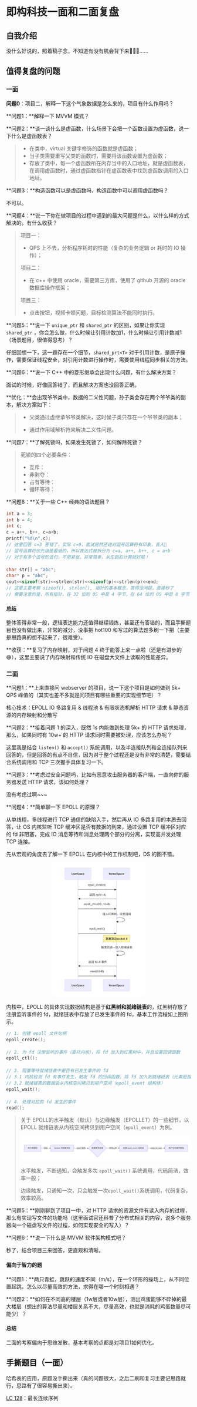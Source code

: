 # 即构科技一面和二面复盘

## 自我介绍

没什么好说的，照着稿子念，不知道有没有机会背下来🤣🤣🤣......

## 值得复盘的问题

### 一面

**问题0**：项目二，解释一下这个气象数据是怎么来的，项目有什么作用吗？



**问题1：**解释一下 MVVM 模式？



**问题2：**谈一谈什么是虚函数，什么场景下会把一个函数设置为虚函数，说一下什么是虚函数表？

> - 在类中，virtual 关键字修饰的函数就是虚函数；
> - 当子类需要重写父类的函数时，需要将该函数设置为虚函数；
> - 存放了类中，每一个虚函数所在内存当中的入口地址，就是虚函数表，在调用虚函数时，通过虚函数指针在虚函数表中找到虚函数调用的入口地址。



**问题3：**构造函数可以是虚函数吗，构造函数中可以调用虚函数吗？

不可以。



**问题4：**说一下你在做项目的过程中遇到的最大问题是什么，以什么样的方式解决的，有什么收获？

> 项目一：
>
> - QPS 上不去，分析程序耗时的性能（复杂的业务逻辑 or 耗时的 IO 操作）；
>
> 项目二：
>
> - 在 c++ 中使用 oracle，需要第三方库，使用了 github 开源的 oracle 数据库操作框架；
>
> 项目三：
>
> - 点击按钮，视频卡顿问题，目标检测算法不能同时执行。



**问题5：**说一下 `unique_ptr` 和 `shared_ptr` 的区别，如果让你实现 `shared_ptr` ，你会怎么做，什么时候让引用计数加1，什么时候让引用计数减1（场景题目，很值得思考）？

仔细回想一下，这一题存在一个细节，`shared_prt<T>` 对于引用计数，是原子操作，需要保证线程安全，对引用计数进行操作时，需要使用线程同步相关的方法。



**问题6：**说一下 C++ 中的菱形继承会出现什么问题，有什么解决方案？

面试的时候，好像回答错了，而且解决方案也没回答正确。

**优化：**会出现爷爷类中，数据的二义性问题，孙子类会存在两个爷爷类的副本，解决方案如下：

> - 父类通过虚继承爷爷类解决，这时候子类只存在一个爷爷类的副本；
>
> - 通过作用域解析符来解决二义性问题。



**问题7：**了解死锁吗，如果发生死锁了，如何解除死锁？

> 死锁的四个必要条件：
>
> - 互斥：
> - 非剥夺：
> - 占有等待：
> - 循环等待：

**问题8：**关于一些 C++ 经典的语法题目？

```c++
int a = 3;
int b = 4;
int c;
c = a++, b++, c=a+b;
printf("%d\n",c);
// 这里回答 c=3 答错了，实际 c=9，面试居然还说对逗号运算符有印象，丢人🤣
// 逗号运算符优先级是最低的，所以表达式被拆分为 c=a, a++, b++, c = a+b
// 对于有多个逗号的语句，不用紧张，非常简单，从左到右计算就好啦！

char str[] = "abc";
char* p = "abc";
cout<<sizeof(str)<<strlen(str)<<sizeof(p)<<strlen(p)<<end;
// 这里主要考察 sizeof(), strlen(), 指针的基本概念，答得没问题，直接秒了
// 需要注意的是，所有指针，在 32 位的 OS 中是 4 字节，在 64 位的 OS 中是 8 字节
```

#### 总结

整体答得非常一般，逻辑表达能力还值得继续锻炼，甚至还有答错的，而且手撕题目也没有做出来，非常的减分，没事把 hot100 和写过的算法题多刷一下把（主要是思路真的想不起来了，很难受）。

**收获：**复习了内存映射，对于问题 4 终于能答上来一点啦（还是有进步的😄），这里主要说了内存映射和传统 IO 在磁盘大文件上读取的性能差异。

### 二面

**问题1：**上来直接问 webserver 的项目，说一下这个项目是如何做到 5k+ QPS 峰值的（其实也差不多就是问项目有哪些重要的实现细节吧）？

核心技术：EPOLL IO 多路复用 & 线程池 & 有限状态机解析 HTTP 请求 & 静态资源的内存映射和分散写



**问题2：**接着问题 1 的深入，既然 1s 内能做到处理 5k+ 的 HTTP 请求处理，那么，如果同时有 10w+ 的 HTTP 请求同时需要被处理，应该怎么办呢？

这里我是结合 `listen()` 和 `accept()` 系统调用，以及半连接队列和全连接队列来回答的，但是回答的有点不自信，因为对于整个过程还是没有非常的清楚，需要结合系统调用和 TCP 三次握手具体复习一下。



**问题3：**考虑过安全问题吗，比如有恶意攻击服务器的客户端，一直向你的服务器发送 HTTP 请求，该如何处理？

没有考虑过啊~~~



**问题4：**简单聊一下 EPOLL 的原理？

从单线程，多线程进行 TCP 通信的缺陷入手，然后再从 IO 多路复用的本质去回答，让 OS 内核监听 TCP 缓冲区是否有数据的到来，通过设置 TCP 缓冲区对应的 fd 非阻塞，完成 IO 消息等待和消息处理两个部分的分离，实现高并发处理 TCP 连接。

先从宏观的角度去了解一下 EPOLL 在内核中的工作机制吧，DS 的图不错。

<center>
  <img src = "./img/epoll1.png" width = "50%">
</center>

内核中，EPOLL 的具体实现数据结构是基于**红黑树和就绪链表**的，红黑树存放了注册监听事件的 fd，就绪链表中存放了已发生事件的 fd，基本工作流程如上图所示。

```c++
// 1. 创建 epoll 文件句柄
epoll_create();

// 2. 为 fd 注册监听的事件（委托内核），将 fd 加入到红黑树中，并且设置回调函数
epoll_ctl();

// 3. 阻塞等待就绪链表中是否有已发生事件的 fd
// 3.1 内核检测 fd 有事件发生，触发 fd 的回调函数，将 fd 加入到就绪链表（元素是指针，属于零拷贝技术，但是指针还是会占用内存）中
// 3.2 就绪链表的数据会从内核空间拷贝到用户空间（epoll_event 结构体）
epoll_wait();

// 4. 处理对应的 fd 发生的事件
read();

```

> 关于 EPOLL的水平触发（默认）与边缘触发（EPOLLET）的一些细节，以 EPOLL 就绪链表从内核空间拷贝到用户空间（`epoll_event`）为例。
>
> <center>
>   <img src = "./img/epoll2.png">
> </center>
>
> 水平触发，不断通知，会触发多次 `epoll_wait()` 系统调用，代码简洁，效率一般；
>
> 边缘触发，只通知一次，只会触发一次`epoll_wait()`系统调用，代码复杂，效率较高。
>



**问题5：**刚刚聊到了项目一中，对 HTTP 请求的资源文件有读入内存的过程，那么有实现写文件的功能吗（这里面试官还科普了分布式相关的内容，说多个服务器向一个磁盘写文件的过程，如何实现安全的写入）？



**问题6：**说一下什么是 MVVM 软件架构模式吧？

秒了，结合项目三来回答，更直观和清晰。



#### 偏向于智力的题

**问题1：**两只青蛙，跳跃的速度不同（m/s），在一个环形的操场上，从不同位置起跳，怎么以尽量高效的方法，求得在哪一个时刻相遇？

**问题2：**如何在不同高的楼层（1w层或者10w层），测出鸡蛋能够不碎掉的最大楼层（想出的算法尽量和楼层关系不大，尽量高效，也就是消耗的鸡蛋数量尽可能少）？

#### 总结

二面的考察偏向于思维发散，基本考察的点都是对项目1如何优化。

## 手撕题目（一面）

哈希表的应用，原题没手撕出来（真的问题很大，之后二刷和复习主要记思路就行，思路有了很容易撕出来）。

[LC 128](https://leetcode.cn/problems/longest-consecutive-sequence/description/?envType=study-plan-v2&envId=top-100-liked)：最长连续序列